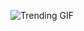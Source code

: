 ![Trending GIF](https://media2.giphy.com/media/v1.Y2lkPThiYjIxNzcyNms0NXViazQ5eXVqZW1qc2w3anN6andvNzc4dTZ3dTZtaDZhYXYxciZlcD12MV9naWZzX3NlYXJjaCZjdD1n/2jMtpIi8mhE8ctiMtK/giphy.gif)
